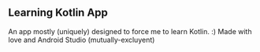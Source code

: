 ## Learning Kotlin App
An app mostly (uniquely) designed to force me to learn Kotlin. :) Made with love and Android Studio (mutually-excluyent) 
